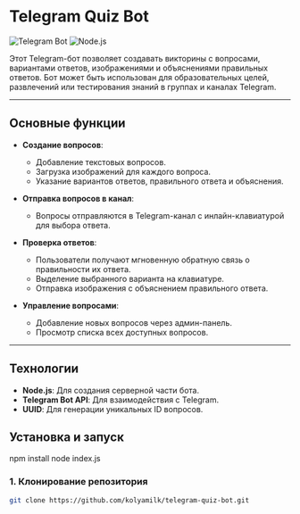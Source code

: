 # Telegram Quiz Bot

![Telegram Bot](https://img.shields.io/badge/Telegram-Bot-blue) ![Node.js](https://img.shields.io/badge/Node.js-18-green)

Этот Telegram-бот позволяет создавать викторины с вопросами, вариантами ответов, изображениями и объяснениями правильных ответов. Бот может быть использован для образовательных целей, развлечений или тестирования знаний в группах и каналах Telegram.

---

## Основные функции

- **Создание вопросов**:
  - Добавление текстовых вопросов.
  - Загрузка изображений для каждого вопроса.
  - Указание вариантов ответов, правильного ответа и объяснения.

- **Отправка вопросов в канал**:
  - Вопросы отправляются в Telegram-канал с инлайн-клавиатурой для выбора ответа.

- **Проверка ответов**:
  - Пользователи получают мгновенную обратную связь о правильности их ответа.
  - Выделение выбранного варианта на клавиатуре.
  - Отправка изображения с объяснением правильного ответа.

- **Управление вопросами**:
  - Добавление новых вопросов через админ-панель.
  - Просмотр списка всех доступных вопросов.

---

## Технологии

- **Node.js**: Для создания серверной части бота.
- **Telegram Bot API**: Для взаимодействия с Telegram.
- **UUID**: Для генерации уникальных ID вопросов.



## Установка и запуск
npm install
node index.js
### 1. Клонирование репозитория

```bash
git clone https://github.com/kolyamilk/telegram-quiz-bot.git
